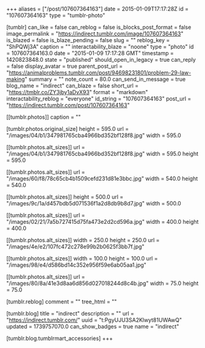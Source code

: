 +++
aliases = ["/post/107607364163"]
date = 2015-01-09T17:17:28Z
id = "107607364163"
type = "tumblr-photo"

[tumblr]
can_like = false
can_reblog = false
is_blocks_post_format = false
image_permalink = "https://indirect.tumblr.com/image/107607364163"
is_blazed = false
is_blaze_pending = false
slug = ""
reblog_key = "ShPQWj3A"
caption = ""
interactability_blaze = "noone"
type = "photo"
id = 107607364163.0
date = "2015-01-09 17:17:28 GMT"
timestamp = 1420823848.0
state = "published"
should_open_in_legacy = true
can_reply = false
display_avatar = true
parent_post_url = "https://animalproblems.tumblr.com/post/94698231801/problem-29-law-making"
summary = ""
note_count = 80.0
can_send_in_message = true
blog_name = "indirect"
can_blaze = false
short_url = "https://tmblr.co/ZY3jby1aDvX93"
format = "markdown"
interactability_reblog = "everyone"
id_string = "107607364163"
post_url = "https://indirect.tumblr.com/post/107607364163"

[[tumblr.photos]]
caption = ""

[tumblr.photos.original_size]
height = 595.0
url = "/images/04/b1/347981765cba4966bd352bf128f8.jpg"
width = 595.0

[[tumblr.photos.alt_sizes]]
url = "/images/04/b1/347981765cba4966bd352bf128f8.jpg"
width = 595.0
height = 595.0

[[tumblr.photos.alt_sizes]]
url = "/images/60/f8/78c65cb4b1509cefd231d81e3bbc.jpg"
width = 540.0
height = 540.0

[[tumblr.photos.alt_sizes]]
height = 500.0
url = "/images/9c/1a/d457bdb5d071536f1a2d8db9b8d7.jpg"
width = 500.0

[[tumblr.photos.alt_sizes]]
url = "/images/02/21/7a5b727415d75fa473e2d2cd596a.jpg"
width = 400.0
height = 400.0

[[tumblr.photos.alt_sizes]]
width = 250.0
height = 250.0
url = "/images/4e/e2/107fc472c278e99b2b0625f3bb7f.jpg"

[[tumblr.photos.alt_sizes]]
width = 100.0
height = 100.0
url = "/images/98/e4/d586bd14c352e956f59e6ab05aa1.jpg"

[[tumblr.photos.alt_sizes]]
url = "/images/80/8a/41e3d8aa6d856d027018244d8c4b.jpg"
width = 75.0
height = 75.0

[tumblr.reblog]
comment = ""
tree_html = ""

[tumblr.blog]
title = "indirect"
description = ""
url = "https://indirect.tumblr.com/"
uuid = "t:PgyUJU3SA2Klwyt81UWAwQ"
updated = 1739757070.0
can_show_badges = true
name = "indirect"

[tumblr.blog.tumblrmart_accessories]
+++
